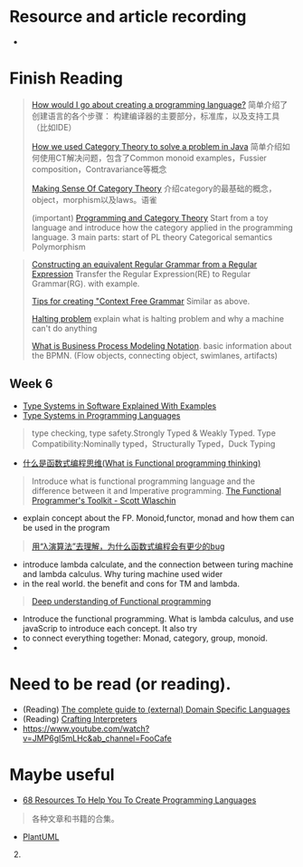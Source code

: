 # Resource and article recording
- 
# Finish Reading

> [How would I go about creating a programming language?](https://tomassetti.me/how-to-create-programming-language/)
> 简单介绍了创建语言的各个步骤： 构建编译器的主要部分，标准库，以及支持工具（比如IDE）
> 
>[How we used Category Theory to solve a problem in Java](https://www.rea-group.com/about-us/news-and-insights/blog/how-we-used-category-theory-to-solve-a-problem-in-java/#link5)
> 简单介绍如何使用CT解决问题，包含了Common monoid examples，Fussier composition，Contravariance等概念
>
>[Making Sense Of Category Theory](https://medium.com/@lynxluna/making-sense-of-category-theory-6f901e39fa3c)
> 介绍category的最基础的概念，object，morphism以及laws。语雀
>
>(important) [Programming and Category Theory](https://www.youtube.com/watch?v=PSiyBm4OdaQ&ab_channel=ChrisGrossack)
> Start from a toy language and introduce how the category applied in the programming language. 
> 3 main parts: start of PL theory
> Categorical semantics
> Polymorphism

> [Constructing an equivalent Regular Grammar from a Regular Expression](https://stackoverflow.com/questions/13816439/left-linear-and-right-linear-grammars/13945932#13945932)
> Transfer the Regular Expression(RE) to Regular Grammar(RG). with example.
> 
> [Tips for creating "Context Free Grammar](https://stackoverflow.com/questions/15126824/tips-for-creating-context-free-grammar)
> Similar as above.
> 
> [Halting problem](https://www.youtube.com/watch?v=92WHN-pAFCs&ab_channel=udiprod)
> explain what is halting problem and why a machine can't do anything
>
>[What is Business Process Modeling Notation](https://www.lucidchart.com/pages/bpmn).
> basic information about the BPMN. (Flow objects, connecting object, swimlanes, artifacts)
> 
## Week 6
- [Type Systems in Software Explained With Examples](https://thevaluable.dev/type-system-software-explained-example/)
- [Type Systems in Programming Languages](https://www.tektutorialshub.com/programming/type-systems-in-programming-languages/)
> type checking, type safety.Strongly Typed & Weakly Typed. Type Compatibility:Nominally typed，Structurally Typed，Duck Typing
- [什么是函数式编程思维(What is Functional programming thinking)](https://www.zhihu.com/question/28292740)
> Introduce what is functional programming language and the difference between it and Imperative programming.
> [The Functional Programmer's Toolkit - Scott Wlaschin](https://www.youtube.com/watch?v=Nrp_LZ-XGsY&ab_channel=NDCConferences)
- explain concept about the FP. Monoid,functor, monad and how them can be used in the program
> [用“λ演算法”去理解，为什么函数式编程会有更少的bug](https://www.bilibili.com/video/BV1d34y1v7xr)
- introduce lambda calculate, and the connection between turing machine and lambda calculus. Why turing machine used wider 
- in the real world. the benefit and cons for TM and lambda.
> [Deep understanding of Functional programming](https://tech.meituan.com/2022/10/13/dive-into-functional-programming-01.html)
- Introduce the functional programming. What is lambda calculus, and use javaScrip to introduce each concept. It also try
- to connect everything together: Monad, category, group, monoid.
- 

# Need to be read (or reading).
- (Reading) [The complete guide to (external) Domain Specific Languages](https://tomassetti.me/domain-specific-languages/)
- (Reading) [Crafting Interpreters](https://craftinginterpreters.com/)
- https://www.youtube.com/watch?v=JMP6gI5mLHc&ab_channel=FooCafe



# Maybe useful
- [68 Resources To Help You To Create Programming Languages](https://tomassetti.me/resources-create-programming-languages/)
> 各种文章和书籍的合集。
- [PlantUML](https://plantuml.com/en/)
2. 